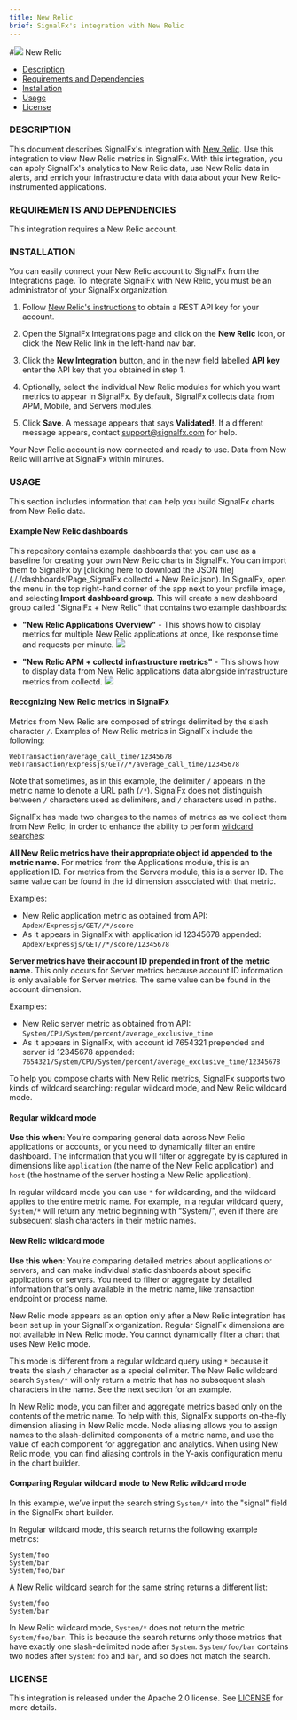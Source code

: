 ```yaml
---
title: New Relic
brief: SignalFx's integration with New Relic
---
```


#![](././img/integration_newrelic.png) New Relic

- [Description](#description)
- [Requirements and Dependencies](#requirements-and-dependencies)
- [Installation](#installation)
- [Usage](#usage)
- [License](#license)

### DESCRIPTION

This document describes SignalFx's integration with [New Relic](https://www.newrelic.com). Use this integration to view New Relic metrics in SignalFx. With this integration, you can apply SignalFx's analytics to New Relic data, use New Relic data in alerts, and enrich your infrastructure data with data about your New Relic-instrumented applications.  

### REQUIREMENTS AND DEPENDENCIES

This integration requires a New Relic account. 

### INSTALLATION

You can easily connect your New Relic account to SignalFx from the Integrations page. To integrate SignalFx with New Relic, you must be an administrator of your SignalFx organization.

1. Follow [New Relic's instructions](https://docs.newrelic.com/docs/apis/rest-api-v2/requirements/api-keys) to obtain a REST API key for your account. 

1. Open the SignalFx Integrations page and click on the **New Relic** icon, or click the New Relic link in the left-hand nav bar.

1. Click the **New Integration** button, and in the new field labelled **API key** enter the API key that you obtained in step 1. 

1. Optionally, select the individual New Relic modules for which you want metrics to appear in SignalFx. By default, SignalFx collects data from APM, Mobile, and Servers modules. 

1. Click **Save**. A message appears that says **Validated!**. If a different message appears, contact support@signalfx.com for help. 

Your New Relic account is now connected and ready to use. Data from New Relic will arrive at SignalFx within minutes. 

### USAGE

This section includes information that can help you build SignalFx charts from New Relic data.

#### Example New Relic dashboards

This repository contains example dashboards that you can use as a baseline for creating your own New Relic charts in SignalFx. You can import them to SignalFx by [clicking here to download the JSON file](././dashboards/Page_SignalFx collectd + New Relic.json). In SignalFx, open the menu in the top right-hand corner of the app next to your profile image, and selecting **Import dashboard group**. This will create a new dashboard group called "SignalFx + New Relic" that contains two example dashboards:

* **"New Relic Applications Overview"** - This shows how to display metrics for multiple New Relic applications at once, like response time and requests per minute. 
  ![](././img/dashboard_newrelic.png)

* **"New Relic APM + collectd infrastructure metrics"** - This shows how to display data from New Relic applications data alongside infrastructure metrics from collectd. 
  ![](././img/dashboard_newrelic_infra.png)

#### Recognizing New Relic metrics in SignalFx

Metrics from New Relic are composed of strings delimited by the slash character `/`. Examples of New Relic metrics in SignalFx include the following:

`WebTransaction/average_call_time/12345678`
`WebTransaction/Expressjs/GET//*/average_call_time/12345678`

Note that sometimes, as in this example, the delimiter `/` appears in the metric name to denote a URL path (`/*`). SignalFx does not distinguish between `/` characters used as delimiters, and `/` characters used in paths.

SignalFx has made two changes to the names of metrics as we collect them from New Relic, in order to enhance the ability to perform [wildcard searches](#regular-wildcard-mode):

**All New Relic metrics have their appropriate object id appended to the metric name.** For metrics from the Applications module, this is an application ID. For metrics from the Servers module, this is a server ID. The same value can be found in the id dimension associated with that metric.

Examples:

* New Relic application metric as obtained from API:
`Apdex/Expressjs/GET//*/score`
* As it appears in SignalFx with application id 12345678 appended:
`Apdex/Expressjs/GET//*/score/12345678`

**Server metrics have their account ID prepended in front of the metric name.** This only occurs for Server metrics because account ID information is only available for Server metrics. The same value can be found in the account dimension.

Examples:

* New Relic server metric as obtained from API: `System/CPU/System/percent/average_exclusive_time`
* As it appears in SignalFx, with account id 7654321 prepended and server id 12345678 appended: `7654321/System/CPU/System/percent/average_exclusive_time/12345678`

To help you compose charts with New Relic metrics, SignalFx supports two kinds of wildcard searching: regular wildcard mode, and New Relic wildcard mode.

#### Regular wildcard mode

**Use this when**: You’re comparing general data across New Relic applications or accounts, or you need to dynamically filter an entire dashboard. The information that you will filter or aggregate by is captured in dimensions like `application` (the name of the New Relic application) and `host` (the hostname of the server hosting a New Relic application).

In regular wildcard mode you can use `*` for wildcarding, and the wildcard applies to the entire metric name. For example, in a regular wildcard query, `System/*` will return any metric beginning with “System/”, even if there are subsequent slash characters in their metric names.

#### New Relic wildcard mode

**Use this when**: You’re comparing detailed metrics about applications or servers, and can make individual static dashboards about specific applications or servers. You need to filter or aggregate by detailed information that’s only available in the metric name, like transaction endpoint or process name.

New Relic mode appears as an option only after a New Relic integration has been set up in your SignalFx organization. Regular SignalFx dimensions are not available in New Relic mode. You cannot dynamically filter a chart that uses New Relic mode.

This mode is different from a regular wildcard query using `*` because it treats the slash `/` character as a special delimiter. The New Relic wildcard search `System/*` will only return a metric that has no subsequent slash characters in the name. See the next section for an example.  

In New Relic mode, you can filter and aggregate metrics based only on the contents of the metric name. To help with this, SignalFx supports on-the-fly dimension aliasing in New Relic mode. Node aliasing allows you to assign names to the slash-delimited components of a metric name, and use the value of each component for aggregation and analytics. When using New Relic mode, you can find aliasing controls in the Y-axis configuration menu in the chart builder. 

#### Comparing Regular wildcard mode to New Relic wildcard mode

In this example, we’ve input the search string `System/*` into the "signal" field in the SignalFx chart builder.

In Regular wildcard mode, this search returns the following example metrics:

```
System/foo
System/bar
System/foo/bar
```

A New Relic wildcard search for the same string returns a different list:

```
System/foo
System/bar
```

In New Relic wildcard mode, `System/*` does not return the metric `System/foo/bar`. This is because the search returns only those metrics that have exactly one slash-delimited node after `System`. `System/foo/bar` contains two nodes after `System`: `foo` and `bar`, and so does not match the search.

### LICENSE

This integration is released under the Apache 2.0 license. See [LICENSE](./LICENSE) for more details.
